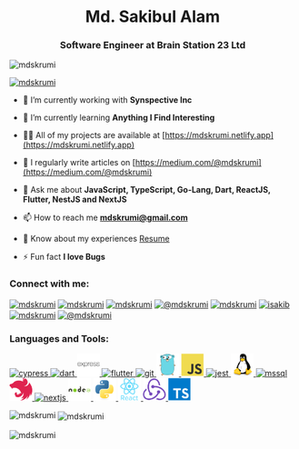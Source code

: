 <h1 align="center">Md. Sakibul Alam</h1>
<h3 align="center">Software Engineer at Brain Station 23 Ltd</h3>

<p align="left"> <img src="https://komarev.com/ghpvc/?username=mdskrumi&label=Profile%20views&color=0e75b6&style=flat" alt="mdskrumi" /> </p>

<p align="left"> <a href="https://github.com/ryo-ma/github-profile-trophy"><img src="https://github-profile-trophy.vercel.app/?username=mdskrumi" alt="mdskrumi" /></a> </p>

- 🔭 I’m currently working with **Synspective Inc**

- 🌱 I’m currently learning **Anything I Find Interesting**

- 👨‍💻 All of my projects are available at [https://mdskrumi.netlify.app](https://mdskrumi.netlify.app)

- 📝 I regularly write articles on [https://medium.com/@mdskrumi](https://medium.com/@mdskrumi)

- 💬 Ask me about **JavaScript, TypeScript, Go-Lang, Dart, ReactJS, Flutter, NestJS and NextJS**

- 📫 How to reach me **mdskrumi@gmail.com**

- 📄 Know about my experiences [Resume](https://drive.google.com/file/d/181Po7TYWKJP-FZYyrsGus0dEYYioW2PT/view?usp=sharing)

- ⚡ Fun fact **I love Bugs**

<h3 align="left">Connect with me:</h3>
<p align="left">
<a href="https://codepen.io/mdskrumi" target="blank"><img align="center" src="https://raw.githubusercontent.com/rahuldkjain/github-profile-readme-generator/master/src/images/icons/Social/codepen.svg" alt="mdskrumi" height="30" width="40" /></a>
<a href="https://linkedin.com/in/mdskrumi" target="blank"><img align="center" src="https://raw.githubusercontent.com/rahuldkjain/github-profile-readme-generator/master/src/images/icons/Social/linked-in-alt.svg" alt="mdskrumi" height="30" width="40" /></a>
<a href="https://fb.com/mdskrumi" target="blank"><img align="center" src="https://raw.githubusercontent.com/rahuldkjain/github-profile-readme-generator/master/src/images/icons/Social/facebook.svg" alt="mdskrumi" height="30" width="40" /></a>
<a href="https://medium.com/@mdskrumi" target="blank"><img align="center" src="https://raw.githubusercontent.com/rahuldkjain/github-profile-readme-generator/master/src/images/icons/Social/medium.svg" alt="@mdskrumi" height="30" width="40" /></a>
<a href="https://www.hackerrank.com/mdskrumi" target="blank"><img align="center" src="https://raw.githubusercontent.com/rahuldkjain/github-profile-readme-generator/master/src/images/icons/Social/hackerrank.svg" alt="mdskrumi" height="30" width="40" /></a>
<a href="https://codeforces.com/profile/isakib" target="blank"><img align="center" src="https://raw.githubusercontent.com/rahuldkjain/github-profile-readme-generator/master/src/images/icons/Social/codeforces.svg" alt="isakib" height="30" width="40" /></a>
<a href="https://www.leetcode.com/mdskrumi" target="blank"><img align="center" src="https://raw.githubusercontent.com/rahuldkjain/github-profile-readme-generator/master/src/images/icons/Social/leet-code.svg" alt="mdskrumi" height="30" width="40" /></a>
<a href="https://www.hackerearth.com/@mdskrumi" target="blank"><img align="center" src="https://raw.githubusercontent.com/rahuldkjain/github-profile-readme-generator/master/src/images/icons/Social/hackerearth.svg" alt="@mdskrumi" height="30" width="40" /></a>
</p>

<h3 align="left">Languages and Tools:</h3>
<p align="left"> <a href="https://www.cypress.io" target="_blank" rel="noreferrer"> <img src="https://raw.githubusercontent.com/simple-icons/simple-icons/6e46ec1fc23b60c8fd0d2f2ff46db82e16dbd75f/icons/cypress.svg" alt="cypress" width="40" height="40"/> </a> <a href="https://dart.dev" target="_blank" rel="noreferrer"> <img src="https://www.vectorlogo.zone/logos/dartlang/dartlang-icon.svg" alt="dart" width="40" height="40"/> </a> <a href="https://expressjs.com" target="_blank" rel="noreferrer"> <img src="https://raw.githubusercontent.com/devicons/devicon/master/icons/express/express-original-wordmark.svg" alt="express" width="40" height="40"/> </a> <a href="https://flutter.dev" target="_blank" rel="noreferrer"> <img src="https://www.vectorlogo.zone/logos/flutterio/flutterio-icon.svg" alt="flutter" width="40" height="40"/> </a> <a href="https://git-scm.com/" target="_blank" rel="noreferrer"> <img src="https://www.vectorlogo.zone/logos/git-scm/git-scm-icon.svg" alt="git" width="40" height="40"/> </a> <a href="https://golang.org" target="_blank" rel="noreferrer"> <img src="https://raw.githubusercontent.com/devicons/devicon/master/icons/go/go-original.svg" alt="go" width="40" height="40"/> </a> <a href="https://developer.mozilla.org/en-US/docs/Web/JavaScript" target="_blank" rel="noreferrer"> <img src="https://raw.githubusercontent.com/devicons/devicon/master/icons/javascript/javascript-original.svg" alt="javascript" width="40" height="40"/> </a> <a href="https://jestjs.io" target="_blank" rel="noreferrer"> <img src="https://www.vectorlogo.zone/logos/jestjsio/jestjsio-icon.svg" alt="jest" width="40" height="40"/> </a> <a href="https://www.linux.org/" target="_blank" rel="noreferrer"> <img src="https://raw.githubusercontent.com/devicons/devicon/master/icons/linux/linux-original.svg" alt="linux" width="40" height="40"/> </a> <a href="https://www.microsoft.com/en-us/sql-server" target="_blank" rel="noreferrer"> <img src="https://www.svgrepo.com/show/303229/microsoft-sql-server-logo.svg" alt="mssql" width="40" height="40"/> </a> <a href="https://nestjs.com/" target="_blank" rel="noreferrer"> <img src="https://raw.githubusercontent.com/devicons/devicon/master/icons/nestjs/nestjs-plain.svg" alt="nestjs" width="40" height="40"/> </a> <a href="https://nextjs.org/" target="_blank" rel="noreferrer"> <img src="https://cdn.worldvectorlogo.com/logos/nextjs-2.svg" alt="nextjs" width="40" height="40"/> </a> <a href="https://nodejs.org" target="_blank" rel="noreferrer"> <img src="https://raw.githubusercontent.com/devicons/devicon/master/icons/nodejs/nodejs-original-wordmark.svg" alt="nodejs" width="40" height="40"/> </a> <a href="https://www.python.org" target="_blank" rel="noreferrer"> <img src="https://raw.githubusercontent.com/devicons/devicon/master/icons/python/python-original.svg" alt="python" width="40" height="40"/> </a> <a href="https://reactjs.org/" target="_blank" rel="noreferrer"> <img src="https://raw.githubusercontent.com/devicons/devicon/master/icons/react/react-original-wordmark.svg" alt="react" width="40" height="40"/> </a> <a href="https://redux.js.org" target="_blank" rel="noreferrer"> <img src="https://raw.githubusercontent.com/devicons/devicon/master/icons/redux/redux-original.svg" alt="redux" width="40" height="40"/> </a> <a href="https://www.typescriptlang.org/" target="_blank" rel="noreferrer"> <img src="https://raw.githubusercontent.com/devicons/devicon/master/icons/typescript/typescript-original.svg" alt="typescript" width="40" height="40"/> </a> </p>

<p><img align="left" src="https://github-readme-stats.vercel.app/api/top-langs?username=mdskrumi&show_icons=true&locale=en&layout=compact" alt="mdskrumi" /></p>

<p>&nbsp;<img align="center" src="https://github-readme-stats.vercel.app/api?username=mdskrumi&show_icons=true&locale=en" alt="mdskrumi" /></p>

<p><img align="center" src="https://github-readme-streak-stats.herokuapp.com/?user=mdskrumi&" alt="mdskrumi" /></p>
